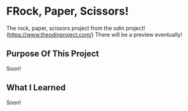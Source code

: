 # FRock, Paper, Scissors!
The rock, paper, scissors project from the odin project! (https://www.theodinproject.com/)
There will be a preview eventually!

## Purpose Of This Project
Soon!

## What I Learned
Soon!

